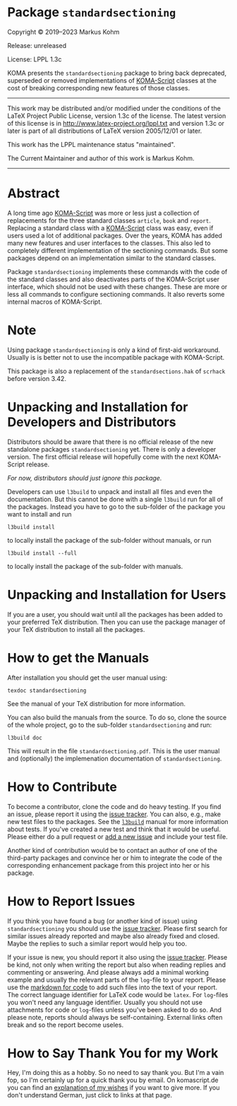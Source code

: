 # Package `standardsectioning`

Copyright © 2019–2023 Markus Kohm

Release: unreleased

License: LPPL 1.3c

KOMA presents the `standardsectioning` package to bring back deprecated,
superseded or removed implementations of
[KOMA-Script](https://www.ctan.org/pkg/koma-script) classes at the cost of
breaking corresponding new features of those classes.

----------------------------------------------------------------------------

This work may be distributed and/or modified under the conditions of
the LaTeX Project Public License, version 1.3c of the license.
The latest version of this license is in
    http://www.latex-project.org/lppl.txt
and version 1.3c or later is part of all distributions of LaTeX
version 2005/12/01 or later.

This work has the LPPL maintenance status "maintained".

The Current Maintainer and author of this work is Markus Kohm.

----------------------------------------------------------------------------

# Abstract

A long time ago [KOMA-Script](https://www.sourceforge.net/project/koma-script)
was more or less just a collection of replacements for the three standard
classes `article`, `book` and `report`. Replacing a standard class with a
[KOMA-Script](https://www.sourceforge.net/project/koma-script) class was easy,
even if users used a lot of additional packages. Over the years, KOMA has
added many new features and user interfaces to the classes. This also led to
completely different implementation of the sectioning commands. But some
packages depend on an implementation similar to the standard classes.

Package `standardsectioning` implements these commands with the code of the
standard classes and also deactivates parts of the KOMA-Script user interface,
which should not be used with these changes. These are more or less all
commands to configure sectioning commands. It also reverts some
internal macros of KOMA-Script.
 
# Note

Using package `standardsectioning` is only a kind of first-aid
workaround. Usually is is better not to use the incompatible package with
KOMA-Script.

This package is also a replacement of the `standardsections.hak` of
`scrhack` before version 3.42.

# Unpacking and Installation for Developers and Distributors

Distributors should be aware that there is no official release of the new
standalone packages `standardsectioning` yet. There is only a developer
version. The first official release will hopefully come with the next
KOMA-Script release.

*For now, distributors should just ignore this package.*

Developers can use `l3build` to unpack and install all files and even the
documentation. But this cannot be done with a single `l3build` run for all of
the packages. Instead you have to go to the sub-folder of the package you want
to install and run

    l3build install
	
to locally install the package of the sub-folder without manuals, or run

    l3build install --full
	
to locally install the package of the sub-folder with manuals.

# Unpacking and Installation for Users

If you are a user, you should wait until all the packages has been added to
your preferred TeX distribution. Then you can use the package manager of your
TeX distribution to install all the packages.

# How to get the Manuals

After installation you should get the user manual using:

    texdoc standardsectioning
	
See the manual of your TeX distribution for more information. 

You can also build the manuals from the source. To do so, clone the source of
the whole project, go to the sub-folder `standardsectioning` and run:

	l3build doc
	
This will result in the file `standardsectioning.pdf`. This is the user
manual and (optionally) the implemenation documentation of
`standardsectioning`.

# How to Contribute

To become a contributor, clone the code and do heavy testing. If you find an
issue, please report it using the [issue tracker](../../../issues). You can
also, e.g., make new test files to the packages. See the
[`l3build`](https://ctan.prg/pkg/l3build) manual for more information about
tests. If you've created a new test and think that it would be useful. Please
either do a pull request or [add a new issue](../../../issues/new/choose) and
include your test file.

Another kind of contribution would be to contact an author of one of the
third-party packages and convince her or him to integrate the code of the
corresponding enhancement package from this project into her or his package.

# How to Report Issues

If you think you have found a bug (or another kind of issue) using
`standardsectioning` you should use the [issue tracker](../../../issues). Please
first search for similar issues already reported and maybe also already fixed
and closed. Maybe the replies to such a similar report would help you too.

If your issue is new, you should report it also using the [issue
tracker](../../../issues). Please be kind, not only when writing the report
but also when reading replies and commenting or answering. And please always
add a minimal working example and usually the relevant parts of the `log`-file
to your report. Please use the [markdown for
code](https://docs.github.com/en/get-started/writing-on-github/working-with-advanced-formatting/creating-and-highlighting-code-blocks)
to add such files into the text of your report. The correct language
identifier for LaTeX code would be `latex`. For `log`-files you won't need any
language identifier. Usually you should not use attachments for code or
`log`-files unless you've been asked to do so. And please note, reports should
always be self-containing. External links often break and so the report become
useles.

# How to Say Thank You for my Work

Hey, I'm doing this as a hobby. So no need to say thank you. But I'm a vain
fop, so I'm certainly up for a quick thank you by email. On komascript.de you
can find an [explanation of my wishes](https://komascript.de/wunschliste) if
you want to give more. If you don't understand German, just click to links at
that page.
